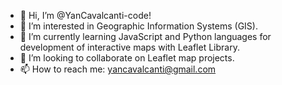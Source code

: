 - 👋 Hi, I’m @YanCavalcanti-code!
- 👀 I’m interested in Geographic Information Systems (GIS).
- 🌱 I’m currently learning JavaScript and Python languages for development of interactive maps with Leaflet Library.
- 💞️ I’m looking to collaborate on Leaflet map projects.
- 📫 How to reach me: yancavalcanti@gmail.com

<!---
YanCavalcanti-code/YanCavalcanti-code is a ✨ special ✨ repository because its `README.md` (this file) appears on your GitHub profile.
You can click the Preview link to take a look at your changes.
--->
